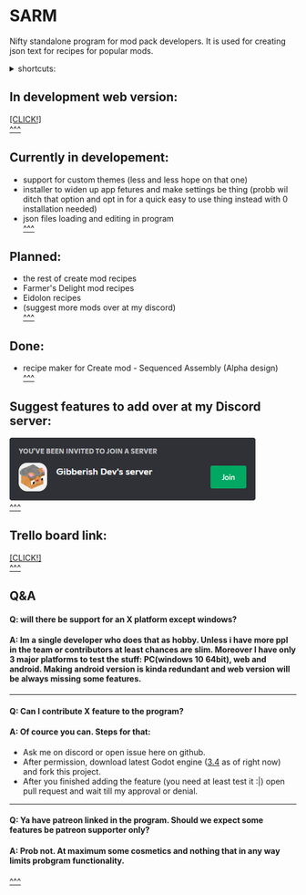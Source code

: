 # SARM

Nifty standalone program for mod pack developers. It is used for creating json text for recipes for popular mods.
<details>
  <summary>shortcuts:</summary>
  <a href="https://github.com/GibberishDev/SARM#in-development-web-version">Web version</a><br>
  <a href="https://github.com/GibberishDev/SARM#currently-in-development">Currently in developement</a><br>
  <a href="https://github.com/GibberishDev/SARM#planned">Planned</a><br>
  <a href="https://github.com/GibberishDev/SARM#done">Done</a><br>
  <a href="https://github.com/GibberishDev/SARM#suggest-features-to-add-over-at-my-discord-server">Suggest features</a><br>
  <a href="https://github.com/GibberishDev/SARM#trello-board-link">Trello board</a><br>
  <a href="https://github.com/GibberishDev/SARM#qa">Q&A</a><br>
</details>


## In development web version:
<a href="https://gibberishdev.github.io">[CLICK!]</a><br>
<a href="https://github.com/GibberishDev/SARM#sarm">^^^</a>

## Currently in developement:
* support for custom themes (less and less hope on that one)
* installer to widen up app fetures and make settings be  thing (probb wil ditch that option and opt in for a quick easy to use thing instead with 0 installation needed)
* json files loading and editing in program<br>
<a href="https://github.com/GibberishDev/SARM#sarm">^^^</a>

## Planned:
* the rest of create mod recipes
* Farmer's Delight mod recipes
* Eidolon recipes
* (suggest more mods over at my discord)<br>
<a href="https://github.com/GibberishDev/SARM#sarm">^^^</a>

## Done:
* recipe maker for Create mod - Sequenced Assembly (Alpha design)<br>
<a href="https://github.com/GibberishDev/SARM#sarm">^^^</a>

## Suggest features to add over at my Discord server:
<a href="https://discord.gg/bhAnEEXUfV"><img src="https://github.com/GibberishDev/resrrep/blob/main/discord_invite.png" alt="Discord"></a><br>
<a href="https://github.com/GibberishDev/SARM#sarm">^^^</a>

## Trello board link:
<a href="https://trello.com/invite/b/S5NVXcmB/70bfc8f9c0b89b69065b30551c42fb5a/sarm">[CLICK!]</a><br>
<a href="https://github.com/GibberishDev/SARM#sarm">^^^</a>

## Q&A
#### Q: will there be support for an X platform except windows?<br>
#### A: Im a single developer who does that as hobby. Unless i have more ppl in the team or contributors at least chances are slim. Moreover I have only 3 major platforms to test the stuff: PC(windows 10 64bit), web and android. Making android version is kinda redundant and web version will be always missing some features.<br>
---
#### Q: Can I contribute X feature to the program?<br>
#### A: Of cource you can. Steps for that:<br>
- Ask me on discord or open issue here on github.<br>
- After permission, download latest Godot engine (<a href="https://godotengine.org/download">3.4</a> as of right now) and fork this project.<br>
- After you finished adding the feature (you need at least test it :|) open pull request and wait till my approval or denial.<br>
---
#### Q: Ya have patreon linked in the program. Should we expect some features be patreon supporter only?<br>
#### A: Prob not. At maximum some cosmetics and nothing that in any way limits probgram functionality.<br>
<a href="https://github.com/GibberishDev/SARM#sarm">^^^</a>
